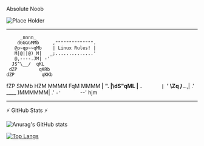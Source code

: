 Absolute Noob 

![Place Holder](https://github.com/TheCheesyWiggle/TheCheesyWiggle/blob/main/Finn%20van%20Montfort.png)

----------------------------------------------------------------------------------------------------------------------------------------------------------------------------------- 

         _nnnn_                      
        dGGGGMMb     ,"""""""""""""".
       @p~qp~~qMb    | Linux Rules! |
       M|@||@) M|   _;..............'
       @,----.JM| -'
      JS^\__/  qKL
     dZP        qKRb
    dZP          qKKb
   fZP            SMMb
   HZM            MMMM
   FqM            MMMM
 __| ".        |\dS"qML
 |    `.       | `' \Zq
_)      \.___.,|     .'
\____   )MMMMMM|   .'
     `-'       `--' hjm

-----------------------------------------------------------------------------------------------------------------------------------------------------------------------------------

:zap: GitHub Stats :zap:

![Anurag's GitHub stats](https://github-readme-stats.vercel.app/api?username=TheCheesyWiggle&show_icons=true&theme=vision-friendly-dark&show_icons=true)
  
[![Top Langs](https://github-readme-stats.vercel.app/api/top-langs/?username=TheCheesyWiggle&layout=compact&theme=vision-friendly-dark)](https://github.com/anuraghazra/github-readme-stats)
